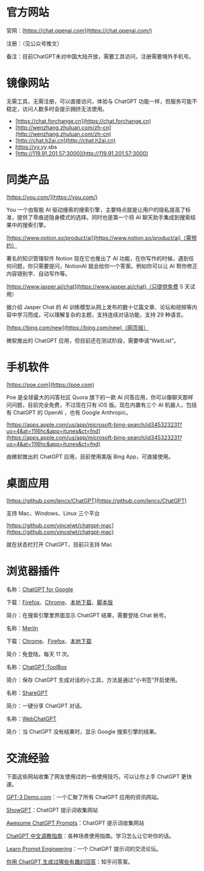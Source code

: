 # 官方网站

官网：[https://chat.openai.com](https://chat.openai.com/)

注册：（见公众号推文）

备注：目前ChatGPT未对中国大陆开放，需要工具访问，注册需要境外手机号。


# 镜像网站

无需工具，无需注册，可以直接访问，体验与 ChatGPT 功能一样，但服务可能不稳定，访问人数多时会提示拥挤无法使用。

* [https://chat.forchange.cn](https://chat.forchange.cn)
* [http://wenzhang.zhuluan.com/zh-cn](http://wenzhang.zhuluan.com/zh-cn)
* [http://chat.h2ai.cn](http://chat.h2ai.cn)
* [https://yy.](https://yy.)yy.sbs
* [http://119.91.201.57:3000](http://119.91.201.57:3000)

# 同类产品

[https://you.com/](https://you.com/)

You 一个由智能 AI 驱动搜索的搜索引擎，主要特点就是让用户的隐私提高了标准，提供了零痕迹隐身模式的选择。同时也是第一个将 AI 聊天助手集成到搜索结果中的搜索引擎。

[https://www.notion.so/product/ai](https://www.notion.so/product/ai)（需预约）

著名的知识管理软件 Notion 现在它也推出了 AI 功能，在你写作的时候，遇到任何问题，你只需要提问，NotionAI 就会给你一个答案。例如你可以让 AI 帮你修正内容错别字、自动写作等。

[https://www.jasper.ai/chat](https://www.jasper.ai/chat)（只提供免费 5 天试用）

据介绍 Jasper Chat 的 AI 训练模型从网上发布的数十亿篇文章、论坛和视频等内容中学习而成，可以理解复杂的主题，支持连续对话功能，支持 29 种语言。

[https://bing.com/new](https://bing.com/new)（网页版）

微软推出的 ChatGPT 应用，但目前还在测试阶段，需要申请“WaitList”。


# 手机软件

[https://poe.com](https://poe.com)

Poe 是全球最大的问答社区 Quora 旗下的一款 AI 问答应用，你可以像聊天那样问问题，目前完全免费，不过现在只有 iOS 版。现在内置有三个 AI 机器人，包括有 ChatGPT 的 OpenAI ，也有 Google Anthropic。

[https://apps.apple.com/us/app/microsoft-bing-search/id345323231?uo=4&at=11l6hc&app=itunes&ct=fnd](https://apps.apple.com/us/app/microsoft-bing-search/id345323231?uo=4&at=11l6hc&app=itunes&ct=fnd)

由微软推出的 ChatGPT 应用，目前使用美版 Bing App，可直接使用。


# 桌面应用

[https://github.com/lencx/ChatGPT](https://github.com/lencx/ChatGPT)

支持 Mac、Windows、Linux 三个平台

[https://github.com/vincelwt/chatgpt-mac](https://github.com/vincelwt/chatgpt-mac)

就在状态栏打开 ChatGPT，目前只支持 Mac


# 浏览器插件

名称：[ChatGPT for Google](https://github.com/wong2/chat-gpt-google-extension)

下载：[Firefox](https://addons.mozilla.org/zh-CN/firefox/addon/chatgpt-for-google)、[Chrome](https://chrome.google.com/webstore/detail/jgjaeacdkonaoafenlfkkkmbaopkbilf)、[本地下载](https://www.crxsoso.com/webstore/detail/jgjaeacdkonaoafenlfkkkmbaopkbilf)、[脚本版](https://greasyfork.org/zh-CN/scripts/456077)

简介：在搜索引擎里界面显示 ChatGPT 结果，需要登陆 Chat 帐号。

名称：[Merlin](https://merlin.foyer.work/onboarding/)

下载：[Chrome](https://chrome.google.com/webstore/detail/merlin-openai-chatgpt-pow/camppjleccjaphfdbohjdohecfnoikec)、[Firefox](https://addons.mozilla.org/zh-CN/firefox/addon/merlin-chatgpt-on-browser/)、[本地下载](https://www.crxsoso.com/webstore/detail/camppjleccjaphfdbohjdohecfnoikec)

简介：免登陆，每天 11 次。

名称：[ChatGPT-ToolBox](https://github.com/bigemon/ChatGPT-ToolBox)

简介：保存 ChatGPT 生成对话的小工具，方法是通过“小书签”开启使用。

名称：[ShareGPT](https://sharegpt.com/)

简介：一键分享 ChatGPT 对话。

名称：[WebChatGPT](https://github.com/qunash/chatgpt-advanced)

简介：当 ChatGPT 没有结果时，显示 Google 搜索引擎的结果。


# 交流经验

下面这些网站收集了网友使用过的一些使用技巧，可以让你上手 ChatGPT 更快速。

[GPT-3 Demo.com](https://gpt3demo.com/)：一个汇聚了所有 ChatGPT 应用的资讯网站。

[ShowGPT](https://showgpt.co/)：ChatGPT 提示词收集网站

[Awesome ChatGPT Prompts](https://prompts.chat/)：ChatGPT 提示词收集网站

[ChatGPT 中文调教指南](https://github.com/PlexPt/awesome-chatgpt-prompts-zh)：各种场景使用指南。学习怎么让它听你的话。

[Learn Prompt Engineering](https://www.emergentmind.com/)：一个 ChatGPT 提示词的交流论坛。

[你用](https://www.zhihu.com/question/570430650)[ ChatGPT ](https://www.zhihu.com/question/570430650)[生成过哪些有趣的回答](https://www.zhihu.com/question/570430650)：知乎问答案。



